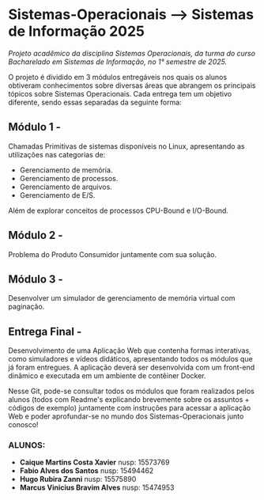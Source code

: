 # Sistemas-Operacionais --> Sistemas de Informação 2025

_Projeto acadêmico da disciplina Sistemas Operacionais, da turma do curso Bacharelado em Sistemas de Informação, no 1° semestre de 2025._

O projeto é dividido em 3 módulos entregáveis nos quais os alunos obtiveram conhecimentos sobre diversas áreas que abrangem os principais tópicos sobre Sistemas Operacionais. Cada entrega tem um objetivo diferente, sendo essas separadas da seguinte forma:

## Módulo 1 - 
Chamadas Primitivas de sistemas disponíveis no Linux, apresentando as utilizações nas categorias de:
- Gerenciamento de memória. 
- Gerenciamento de processos.
- Gerenciamento de arquivos.
- Gerenciamento de E/S.

Além de explorar conceitos de processos CPU-Bound e I/O-Bound.

## Módulo 2 - 
Problema do Produto Consumidor juntamente com sua solução.

## Módulo 3 - 
Desenvolver um simulador de gerenciamento de memória virtual com paginação.

## Entrega Final - 
Desenvolvimento de uma Aplicação Web que contenha formas interativas, como simuladores e vídeos didáticos, apresentando todos os módulos que já foram entregues. A aplicação deverá ser desenvolvida com um front-end dinâmico e executada em um ambiente de contêiner Docker.


Nesse Git, pode-se consultar todos os módulos que foram realizados pelos alunos (todos com Readme's explicando brevemente sobre os assuntos + códigos de exemplo) juntamente com instruções para acessar a aplicação Web e poder aprofundar-se no mundo dos Sistemas-Operacionais junto conosco!


### ALUNOS:

  - **Caique Martins Costa Xavier** nusp: 15573769
  - **Fabio Alves dos Santos** nusp: 15494462
  - **Hugo Rubira Zanni** nusp: 15575890
  - **Marcus Vinicius Bravim Alves** nusp: 15474953
